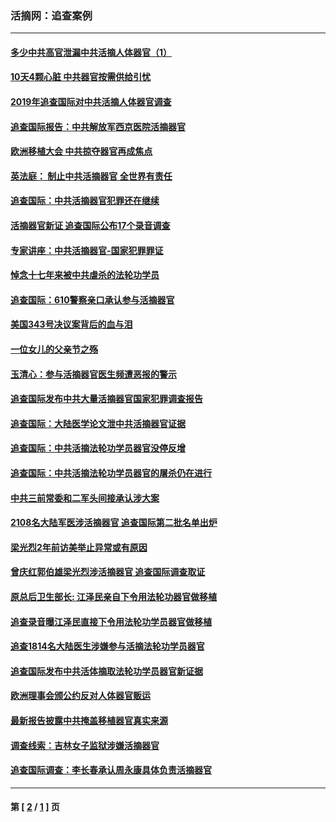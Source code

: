 ### 活摘网：追查案例
---
#### [多少中共高官泄漏中共活摘人体器官（1）](../../pages/nf5880/n12671234.md?05300430) 
#### [10天4颗心脏 中共器官按需供给引忧](../../pages/nf5880/n12326366.md?05300430) 
#### [2019年追查国际对中共活摘人体器官调查](../../pages/nf5880/n11917733.md?05300430) 
#### [追查国际报告：中共解放军西京医院活摘器官](../../pages/nf5880/n11838359.md?05300430) 
#### [欧洲移植大会 中共掠夺器官再成焦点](../../pages/nf5880/n11538883.md?05300430) 
#### [英法庭： 制止中共活摘器官 全世界有责任](../../pages/nf5880/n11330691.md?05300430) 
#### [追查国际：中共活摘器官犯罪还在继续](../../pages/nf5880/n11218301.md?05300430) 
#### [活摘器官新证 追查国际公布17个录音调查](../../pages/nf5880/n10897744.md?05300430) 
#### [专家讲座：中共活摘器官-国家犯罪罪证](../../pages/nf5880/n8828153.md?05300430) 
#### [悼念十七年来被中共虐杀的法轮功学员](../../pages/nf5880/n8124823.md?05300430) 
#### [追查国际：610警察亲口承认参与活摘器官](../../pages/nf5880/n8109067.md?05300430) 
#### [美国343号决议案背后的血与泪](../../pages/nf5880/n8020684.md?05300430) 
#### [一位女儿的父亲节之殇](../../pages/nf5880/n8014122.md?05300430) 
#### [玉清心：参与活摘器官医生频遭恶报的警示](../../pages/nf5880/n4637546.md?05300430) 
#### [追查国际发布中共大量活摘器官国家犯罪调查报告](../../pages/nf5880/n4613428.md?05300430) 
#### [追查国际：大陆医学论文泄中共活摘器官证据](../../pages/nf5880/n4608794.md?05300430) 
#### [追查国际：中共活摘法轮功学员器官没停反增](../../pages/nf5880/n4584075.md?05300430) 
#### [追查国际：中共活摘法轮功学员器官的屠杀仍在进行](../../pages/nf5880/n4299154.md?05300430) 
#### [中共三前常委和二军头间接承认涉大案](../../pages/nf5880/n4286244.md?05300430) 
#### [2108名大陆军医涉活摘器官 追查国际第二批名单出炉](../../pages/nf5880/n4284769.md?05300430) 
#### [梁光烈2年前访美举止异常或有原因](../../pages/nf5880/n4279686.md?05300430) 
#### [曾庆红郭伯雄梁光烈涉活摘器官 追查国际调查取证](../../pages/nf5880/n4278462.md?05300430) 
#### [原总后卫生部长: 江泽民亲自下令用法轮功器官做移植](../../pages/nf5880/n4263864.md?05300430) 
#### [追查录音曝江泽民直接下令用法轮功学员器官做移植](../../pages/nf5880/n4261268.md?05300430) 
#### [追查1814名大陆医生涉嫌参与活摘法轮功学员器官](../../pages/nf5880/n4259055.md?05300430) 
#### [追查国际发布中共活体摘取法轮功学员器官新证据](../../pages/nf5880/n4258255.md?05300430) 
#### [欧洲理事会颁公约反对人体器官贩运](../../pages/nf5880/n4206955.md?05300430) 
#### [最新报告披露中共掩盖移植器官真实来源](../../pages/nf5880/n4140084.md?05300430) 
#### [调查线索：吉林女子监狱涉嫌活摘器官](../../pages/nf5880/n4044366.md?05300430) 
#### [追查国际调查：李长春承认周永康具体负责活摘器官](../../pages/nf5880/n3966668.md?05300430) 

---
#### 第 [ [2](./2.md?05300430) / [1](./1.md?05300430) ] 页
